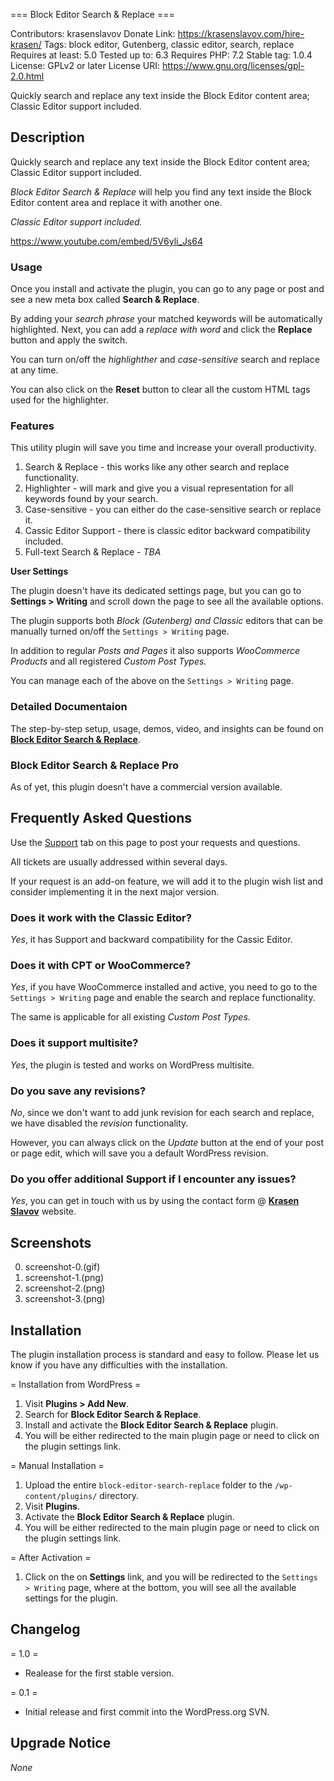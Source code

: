 === Block Editor Search & Replace ===

Contributors: krasenslavov
Donate Link: https://krasenslavov.com/hire-krasen/
Tags: block editor, Gutenberg, classic editor, search, replace
Requires at least: 5.0
Tested up to: 6.3
Requires PHP: 7.2
Stable tag: 1.0.4
License: GPLv2 or later
License URI: https://www.gnu.org/licenses/gpl-2.0.html

Quickly search and replace any text inside the Block Editor content area; Classic Editor support included.

## Description

Quickly search and replace any text inside the Block Editor content area; Classic Editor support included.

_Block Editor Search & Replace_ will help you find any text inside the Block Editor content area and replace it with another one.

_Classic Editor support included._

https://www.youtube.com/embed/5V6yli_Js64

### Usage

Once you install and activate the plugin, you can go to any page or post and see a new meta box called **Search & Replace**.

By adding your _search phrase_ your matched keywords will be automatically highlighted. Next, you can add a _replace with word_ and click the **Replace** button and apply the switch.

You can turn on/off the _highlighther_ and _case-sensitive_ search and replace at any time.

You can also click on the **Reset** button to clear all the custom HTML tags used for the highlighter.

### Features

This utility plugin will save you time and increase your overall productivity.

1. Search & Replace - this works like any other search and replace functionality.
2. Highlighter - will mark and give you a visual representation for all keywords found by your search.
3. Case-sensitive - you can either do the case-sensitive search or replace it.
4. Cassic Editor Support - there is classic editor backward compatibility included.
5. Full-text Search & Replace - _TBA_

**User Settings**

The plugin doesn't have its dedicated settings page, but you can go to **Settings > Writing** and scroll down the page to see all the available options.

The plugin supports both _Block (Gutenberg) and Classic_ editors that can be manually turned on/off the `Settings > Writing` page.

In addition to regular _Posts and Pages_ it also supports _WooCommerce Products_ and all registered _Custom Post Types_.

You can manage each of the above on the `Settings > Writing` page.

### Detailed Documentaion

The step-by-step setup, usage, demos, video, and insights can be found on [**Block Editor Search & Replace**](https://krasenslavov.com/plugins/block-editor-search-replace/).

### Block Editor Search & Replace Pro

As of yet, this plugin doesn't have a commercial version available.

## Frequently Asked Questions

Use the [Support](https://wordpress.org/support/plugin/block-editor-search-replace/) tab on this page to post your requests and questions.

All tickets are usually addressed within several days.

If your request is an add-on feature, we will add it to the plugin wish list and consider implementing it in the next major version.

### Does it work with the Classic Editor?

_Yes_, it has Support and backward compatibility for the Cassic Editor.

### Does it with CPT or WooCommerce?

_Yes_, if you have WooCommerce installed and active, you need to go to the `Settings > Writing` page and enable the search and replace functionality.

The same is applicable for all existing _Custom Post Types_.

### Does it support multisite?

_Yes_, the plugin is tested and works on WordPress multisite.

### Do you save any revisions?

_No_, since we don't want to add junk revision for each search and replace, we have disabled the _revision_ functionality.

However, you can always click on the _Update_ button at the end of your post or page edit, which will save you a default WordPress revision.

### Do you offer additional Support if I encounter any issues?

_Yes_, you can get in touch with us by using the contact form @ [**Krasen Slavov**](https://krasenslavov.com/) website.

## Screenshots

0. screenshot-0.(gif)
1. screenshot-1.(png)
2. screenshot-2.(png)
3. screenshot-3.(png)

## Installation

The plugin installation process is standard and easy to follow. Please let us know if you have any difficulties with the installation.

= Installation from WordPress =

1. Visit **Plugins > Add New**.
2. Search for **Block Editor Search & Replace**.
3. Install and activate the **Block Editor Search & Replace** plugin.
4. You will be either redirected to the main plugin page or need to click on the plugin settings link.

= Manual Installation =

1. Upload the entire `block-editor-search-replace` folder to the `/wp-content/plugins/` directory.
2. Visit **Plugins**.
3. Activate the **Block Editor Search & Replace** plugin.
4. You will be either redirected to the main plugin page or need to click on the plugin settings link.

= After Activation =

1. Click on the on **Settings** link, and you will be redirected to the `Settings > Writing` page, where at the bottom, you will see all the available settings for the plugin.

## Changelog

= 1.0 =

- Realease for the first stable version.

= 0.1 =

- Initial release and first commit into the WordPress.org SVN.

## Upgrade Notice

_None_
